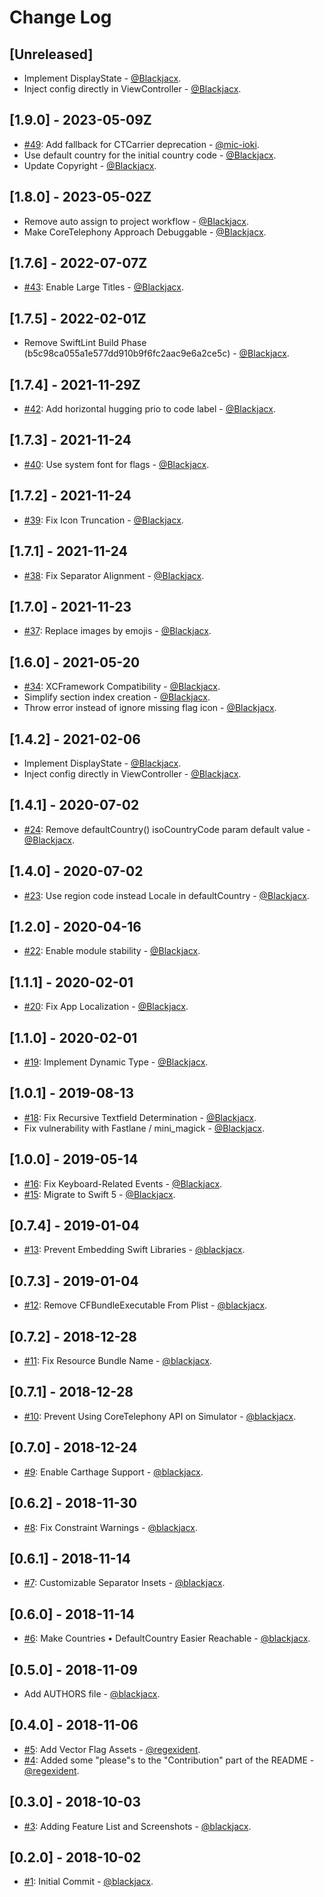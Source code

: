 # Change Log

## [Unreleased]
* Implement DisplayState - [@Blackjacx](https://github.com/Blackjacx).
* Inject config directly in ViewController - [@Blackjacx](https://github.com/Blackjacx).

## [1.9.0] - 2023-05-09Z
* [#49](https://github.com/Blackjacx/Columbus/pull/49): Add fallback for CTCarrier deprecation - [@mic-ioki](https://github.com/mic-ioki).
* Use default country for the initial country code - [@Blackjacx](https://github.com/Blackjacx).
* Update Copyright - [@Blackjacx](https://github.com/Blackjacx).

## [1.8.0] - 2023-05-02Z
* Remove auto assign to project workflow - [@Blackjacx](https://github.com/Blackjacx).
* Make CoreTelephony Approach Debuggable - [@Blackjacx](https://github.com/Blackjacx).

## [1.7.6] - 2022-07-07Z

* [#43](https://github.com/Blackjacx/Columbus/pull/43): Enable Large Titles - [@Blackjacx](https://github.com/Blackjacx).

## [1.7.5] - 2022-02-01Z
* Remove SwiftLint Build Phase (b5c98ca055a1e577dd910b9f6fc2aac9e6a2ce5c) - [@Blackjacx](https://github.com/Blackjacx).

## [1.7.4] - 2021-11-29Z
* [#42](https://github.com/Blackjacx/Columbus/pull/42): Add horizontal hugging prio to code label - [@Blackjacx](https://github.com/Blackjacx).

## [1.7.3] - 2021-11-24
* [#40](https://github.com/Blackjacx/Columbus/pull/40): Use system font for flags - [@Blackjacx](https://github.com/Blackjacx).

## [1.7.2] - 2021-11-24
* [#39](https://github.com/Blackjacx/Columbus/pull/39): Fix Icon Truncation - [@Blackjacx](https://github.com/Blackjacx).

## [1.7.1] - 2021-11-24
* [#38](https://github.com/Blackjacx/Columbus/pull/38): Fix Separator Alignment - [@Blackjacx](https://github.com/Blackjacx).

## [1.7.0] - 2021-11-23
* [#37](https://github.com/Blackjacx/Columbus/pull/37): Replace images by emojis - [@Blackjacx](https://github.com/Blackjacx).

## [1.6.0] - 2021-05-20
* [#34](https://github.com/Blackjacx/Columbus/pull/34): XCFramework Compatibility - [@Blackjacx](https://github.com/Blackjacx).
* Simplify section index creation - [@Blackjacx](https://github.com/Blackjacx).
* Throw error instead of ignore missing flag icon - [@Blackjacx](https://github.com/Blackjacx).

## [1.4.2] - 2021-02-06
* Implement DisplayState - [@Blackjacx](https://github.com/Blackjacx).
* Inject config directly in ViewController - [@Blackjacx](https://github.com/Blackjacx).

## [1.4.1] - 2020-07-02
* [#24](https://github.com/Blackjacx/Columbus/pull/24): Remove defaultCountry() isoCountryCode param default value - [@Blackjacx](https://github.com/Blackjacx).

## [1.4.0] - 2020-07-02
* [#23](https://github.com/Blackjacx/Columbus/pull/23): Use region code instead Locale in defaultCountry - [@Blackjacx](https://github.com/Blackjacx).

## [1.2.0] - 2020-04-16
* [#22](https://github.com/Blackjacx/Columbus/pull/22): Enable module stability - [@Blackjacx](https://github.com/Blackjacx).

## [1.1.1] - 2020-02-01
* [#20](https://github.com/Blackjacx/Columbus/pull/20): Fix App Localization - [@Blackjacx](https://github.com/Blackjacx).

## [1.1.0] - 2020-02-01
* [#19](https://github.com/Blackjacx/Columbus/pull/19): Implement Dynamic Type - [@Blackjacx](https://github.com/Blackjacx).

## [1.0.1] - 2019-08-13
* [#18](https://github.com/Blackjacx/Columbus/pull/18): Fix Recursive Textfield Determination - [@Blackjacx](https://github.com/Blackjacx).
* Fix vulnerability with Fastlane / mini_magick - [@Blackjacx](https://github.com/blackjacx).

## [1.0.0] - 2019-05-14
* [#16](https://github.com/Blackjacx/Columbus/pull/16): Fix Keyboard-Related Events - [@Blackjacx](https://github.com/Blackjacx).
* [#15](https://github.com/Blackjacx/Columbus/pull/15): Migrate to Swift 5 - [@Blackjacx](https://github.com/Blackjacx).

## [0.7.4] - 2019-01-04
* [#13](https://github.com/Blackjacx/Columbus/pull/13): Prevent Embedding Swift Libraries - [@blackjacx](https://github.com/blackjacx).

## [0.7.3] - 2019-01-04
* [#12](https://github.com/Blackjacx/Columbus/pull/12): Remove CFBundleExecutable From Plist - [@blackjacx](https://github.com/blackjacx).

## [0.7.2] - 2018-12-28
* [#11](https://github.com/Blackjacx/Columbus/pull/11): Fix Resource Bundle Name - [@blackjacx](https://github.com/blackjacx).

## [0.7.1] - 2018-12-28
* [#10](https://github.com/Blackjacx/Columbus/pull/10): Prevent Using CoreTelephony API on Simulator - [@blackjacx](https://github.com/blackjacx).

## [0.7.0] - 2018-12-24
* [#9](https://github.com/Blackjacx/Columbus/pull/9): Enable Carthage Support - [@blackjacx](https://github.com/blackjacx).

## [0.6.2] - 2018-11-30
* [#8](https://github.com/Blackjacx/Columbus/pull/8): Fix Constraint Warnings - [@blackjacx](https://github.com/blackjacx).

## [0.6.1] - 2018-11-14
* [#7](https://github.com/Blackjacx/Columbus/pull/7): Customizable Separator Insets - [@blackjacx](https://github.com/blackjacx).

## [0.6.0] - 2018-11-14
* [#6](https://github.com/Blackjacx/Columbus/pull/6): Make Countries • DefaultCountry Easier Reachable - [@blackjacx](https://github.com/blackjacx).

## [0.5.0] - 2018-11-09
* Add AUTHORS file - [@blackjacx](https://github.com/blackjacx).

## [0.4.0] - 2018-11-06
* [#5](https://github.com/Blackjacx/Columbus/pull/5): Add Vector Flag Assets - [@regexident](https://github.com/regexident).
* [#4](https://github.com/Blackjacx/Columbus/pull/4): Added some "please"s to the "Contribution" part of the README - [@regexident](https://github.com/regexident).

## [0.3.0] - 2018-10-03
* [#3](https://github.com/Blackjacx/Columbus/pull/3): Adding Feature List and Screenshots - [@blackjacx](https://github.com/blackjacx).

## [0.2.0] - 2018-10-02
* [#1](https://github.com/Blackjacx/Columbus/pull/1): Initial Commit - [@blackjacx](https://github.com/blackjacx).
